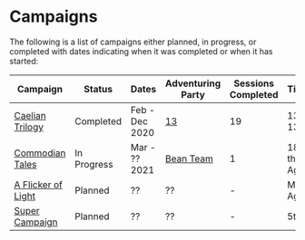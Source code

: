 # Campaigns

The following is a list of campaigns either planned, in progress, or completed with dates indicating when it was completed or when it has started:

| Campaign | Status | Dates | Adventuring Party | Sessions Completed | Timeline | Levels |
| - | - | - | - | - | - | - |
| [Caelian Trilogy](caelian_trilogy.md) | Completed | Feb - Dec 2020 | [13](../Characters/13/13.md) | 19 | 1326 - 1344 PA | 2-17 |
| [Commodian Tales](commodian_tales.md) | In Progress | Mar - ?? 2021 | [Bean Team](../Characters/bean_team/bean_team.md) | 1 | 186 of the 5th Age | 1-?? |
| [A Flicker of Light](flicker_of_light.md) | Planned | ?? | ?? | - | Mid-5th Age | - |
| [Super Campaign](super_campaign.md) | Planned | ?? | ?? | - | 5th Age | - |
